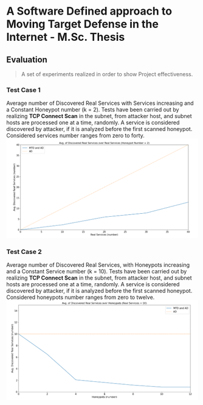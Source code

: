 # A Software Defined approach to Moving Target Defense in the Internet - M.Sc. Thesis
## Evaluation
> A set of experiments realized in order to show Project effectiveness.

### Test Case 1
Average number of Discovered Real Services with Services increasing and a Constant Honeypot number (k = 2).
Tests have been carried out by realizing **TCP Connect Scan** in the subnet, from attacker host, and subnet hosts are processed one at a time, randomly. A service is considered discovered by attacker, if it is analyzed before the first scanned honeypot. Considered services number ranges from zero to forty.
![TestCase1](./Eval1/eval1.png "Average number of Discovered Real Services with services increasing and Constant Honeypot number")

### Test Case 2
Average number of Discovered Real Services, with Honeypots increasing and a Constant Service number (k = 10).
Tests have been carried out by realizing **TCP Connect Scan** in the subnet, from attacker host, and subnet hosts are processed one at a time, randomly. A service is considered discovered by attacker, if it is analyzed before the first scanned honeypot. Considered honeypots number ranges from zero to twelve.
![TestCase2](./Eval2/eval2.png "Average number of Discovered Real Services, with Honeypots increasing and a Constant Service number")

